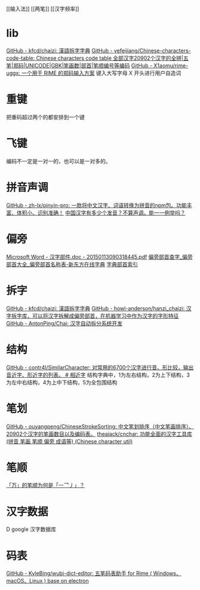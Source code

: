 [[输入法]]
[[两笔]]
[[汉字频率]]
# lib
[GitHub - kfcd/chaizi: 漢語拆字字典](https://github.com/kfcd/chaizi)
[GitHub - yefeijiang/Chinese-characters-code-table: Chinese characters code table 全部汉字20902个汉字的全拼|五笔|郑码|UNICODE|GBK|笔画数|部首|笔顺编号等编码](https://github.com/yefeijiang/Chinese-characters-code-table)
[GitHub - X1aomu/rime-uggx: 一个用于 RIME 的郑码输入方案](https://github.com/X1aomu/rime-uggx)
键入大写字母 X 开头进行用户自造词

# 重键
把重码超过两个的都安排到一个键

# 飞键
编码不一定是一对一的，也可以是一对多的。

# 拼音声调
[GitHub - zh-lx/pinyin-pro: 一款将中文汉字、词语转换为拼音的npm包。功能丰富、体积小、识别准确！](https://github.com/zh-lx/pinyin-pro)
[中国汉字有多少个发音？不算声调。能一一例举吗？](https://www.zhihu.com/question/20213109)

# 偏旁
[Microsoft Word - 汉字部件.doc - 20150113090318445.pdf](chrome-extension://gfbliohnnapiefjpjlpjnehglfpaknnc/pages/pdf_viewer.html?r=http://www.moe.gov.cn/ewebeditor/uploadfile/2015/01/13/20150113090318445.pdf)
[偏旁部首查字_偏旁部首大全_偏旁部首名称表-新东方在线字典](https://www.koolearn.com/zidian/bushou.html)
[字典部首索引](https://www.zdic.net/zd/bs/)

# 拆字
[GitHub - kfcd/chaizi: 漢語拆字字典](https://github.com/kfcd/chaizi)
[GitHub - howl-anderson/hanzi_chaizi: 汉字拆字库，可以将汉字拆解成偏旁部首，在机器学习中作为汉字的字形特征](https://github.com/howl-anderson/hanzi_chaizi)
[GitHub - AntonPing/Chai: 汉字自动拆分系统开发](https://github.com/AntonPing/Chai)
# 结构
[GitHub - contr4l/SimilarCharacter: 对常用的6700个汉字进行音、形比较，输出音近字、形近字的列表。 # 相近字](https://github.com/contr4l/SimilarCharacter)
	结构字典中，1为左右结构，2为上下结构，3为左中右结构，4为上中下结构，5为全包围结构
# 笔划
[GitHub - ouyangpeng/ChineseStrokeSorting: 中文笔划排序（中文笔画排序）、20902个汉字的笔画数目以及编码表。](https://github.com/ouyangpeng/ChineseStrokeSorting)
[theajack/cnchar: 功能全面的汉字工具库 (拼音 笔画 笔顺 偏旁 成语等) (Chinese character util)](https://github.com/theajack/cnchar)
# 笔顺
[「万」的笔顺为何是「一乛丿」？](https://www.zhihu.com/question/24731669)
# 汉字数据
D google 汉字数据库

# 码表
[GitHub - KyleBing/wubi-dict-editor: 五笔码表助手 for Rime ( Windows、macOS、Linux ) base on electron](https://github.com/KyleBing/wubi-dict-editor)